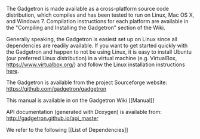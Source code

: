 The Gadgetron is made available as a cross-platform source code distribution, which compiles and has been tested to run on Linux, Mac OS X, and Windows 7. Compilation instructions for each platform are available in the "Compiling and Installing the Gadgetron" section of the Wiki.

Generally speaking, the Gadgetron is easiest set up on Linux since all dependencies are readily available. If you want to get started quickly with the Gadgetron and happen to not be using Linux, it is easy to install Ubuntu (our preferred Linux distribution) in a virtual machine (e.g. VirtualBox, <https://www.virtualbox.org/>) and follow the Linux installation instructions [here](https://sourceforge.net/p/gadgetron/home/Linux%20Installation/).

The Gadgetron is available from the project Sourceforge website:
<https://github.com/gadgetron/gadgetron>

This manual is available in on the Gadgetron Wiki [[Manual]]

API documentation (generated with Doxygen) is available from:
<http://gadgetron.github.io/api_master>

We refer to the following [[List of Dependencies]]
